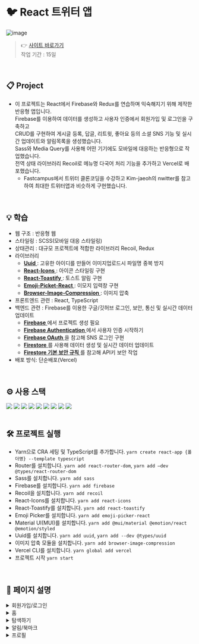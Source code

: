 # 🐦 React 트위터 앱
![image](https://github.com/SeoeunCho/react-twitter/blob/main/src/preview/react-twitter_preview.gif)

> 👉 [사이트 바로가기](https://react-twitter-nine.vercel.app/)<br />
> 작업 기간 : 15일

<br />

## 📋 Project

- 이 프로젝트는 React에서 Firebase와 Redux를 연습하며 익숙해지기 위해 제작한 반응형 앱입니다.<br />
  Firebase를 이용하여 데이터를 생성하고 사용자 인증에서 회원가입 및 로그인을 구축하고<br />
  CRUD를 구현하여 게시글 등록, 답글, 리트윗, 좋아요 등의 소셜 SNS 기능 및 실시간 업데이트와 알림목록을 생성했습니다.<br />
  Sass와 Media Query를 사용해 어떤 기기에도 모바일에 대응하는 반응형으로 작업했습니다.<br />
  전역 상태 라이브러리 Recoil로 메뉴명 다국어 처리 기능을 추가하고 Vercel로 배포했습니다.
  - Fastcampus에서 트위터 클론코딩을 수강하고 Kim-jaeoh의 nwitter를 참고하여 최대한 트위터앱과 비슷하게 구현했습니다.

<br />

## 💡 학습

- 웹 구조 : 반응형 웹
- 스타일링 : SCSS(모바일 대응 스타일링)
- 상태관리 : 대규모 프로젝트에 적합한 라이브러리 Recoil, Redux
- 라이브러리
  - [ **Uuid** ](https://yarnpkg.com/package?name=uuid) : 고유한 아이디를 만들어 이미지업로드시 파일명 중복 방지
  - [ **React-Icons** ](https://react-icons.github.io/react-icons/) : 아이콘 스타일링 구현
  - [ **React-Toastify** ](https://www.npmjs.com/package/react-toastify) : 토스트 알림 구현
  - [ **Emoji-Picket-React** ](https://www.npmjs.com/package/emoji-picker-react) : 이모지 입력창 구현
  - [ **Browser-Image-Compression** ](https://www.npmjs.com/package/browser-image-compression) : 이미지 압축
- 프론트엔드 관련 : React, TypeScript
- 백엔드 관련 : Firebase를 이용한 구글/깃허브 로그인, 보안, 통신 및 실시간 데이터 업데이트
  - [ **Firebase** ](https://firebase.google.com/?hl=ko)에서 프로젝트 생성 필요
  - [ **Firebase Authentication** ](https://firebase.google.com/products/auth?hl=ko)에서 사용자 인증 시작하기
  - [ **Firebase OAuth** ](https://firebase.google.com/docs/auth/web/google-signin?hl=ko)을 참고해 SNS 로그인 구현
  - [ **Firestore** ](https://firebase.google.com/docs/firestore)를 사용해 데이터 생성 및 실시간 데이터 업데이트
  - [ **Firestore 기본 보안 규칙** ](https://firebase.google.com/docs/rules/basics?hl=ko&authuser=0)를 참고해 API키 보안 작업
- 배포 방식: 단순배포(Vercel)

<br />

## ⚙️ 사용 스택

<div>
  <img src="https://img.shields.io/badge/React-61DAFB?style=flat&logo=React&logoColor=white" />
  <img src="https://img.shields.io/badge/TypeScript-3178C6?style=flat&logo=TypeScript&logoColor=white" />
  <img src="https://img.shields.io/badge/Redux-764ABC?style=flat&logo=Redux&logoColor=white" />
  <img src="https://img.shields.io/badge/Recoil-3578E5?style=flat&logo=Recoil&logoColor=white" />
  <img src="https://img.shields.io/badge/Sass-CC6699?style=flat&logo=Sass&logoColor=white" />
  <img src="https://img.shields.io/badge/cssmodules-000000?style=flat&logo=cssmodules&logoColor=white" />
  <img src="https://img.shields.io/badge/mui-007FFF?style=flat&logo=mui&logoColor=white" />
  <img src="https://img.shields.io/badge/Firebase-FFCA28?style=flat&logo=Firebase&logoColor=white" />
  <img src="https://img.shields.io/badge/vercel-000000?style=flat&logo=vercel&logoColor=white" />
</div>

<br />

## 🛠️ 프로젝트 실행

- Yarn으로 CRA 세팅 및 TypeScript를 추가합니다. `yarn create react-app {폴더명} --template typescript`
- Router를 설치합니다. `yarn add react-router-dom`, `yarn add —dev @types/react-router-dom`
- Sass를 설치합니다. `yarn add sass`
- Firebase를 설치합니다. `yarn add firebase`
- Recoil을 설치합니다. `yarn add recoil`
- React-Icons를 설치합니다. `yarn add react-icons`
- React-Toastify를 설치합니다. `yarn add react-toastify`
- Emoji Picker를 설치합니다. `yarn add emoji-picker-react`
- Material UI(MUI)를 설치합니다. `yarn add @mui/material @emotion/react @emotion/styled`
- Uuid를 설치합니다. `yarn add uuid`, `yarn add --dev @types/uuid`
- 이미지 압축 모듈을 설치합니다. `yarn add browser-image-compression`
- Vercel CLI를 설치합니다. `yarn global add vercel`
- 프로젝트 시작 `yarn start`

<br />

## 🔑 페이지 설명

<details>
<summary>회원가입/로그인</summary>
<div markdown="1">
  
- 회원가입/로그인
  - 토글 버튼으로 회원가입/로그인 화면 전환
  - 아이디·비밀번호 중복확인 및 유효성 체크
  - 일반 이메일 형식 뿐만 아니라 구글·깃허브 계정으로도 로그인 가능
  - 사이트에 들어왔을 때 유저의 상태 변화 추적 가능
    - 로그인, 로그아웃, 어플리케이션 초기화(새로고침 or 재시작) 시 변화 추적
</div>
</details>

<details>
<summary>홈</summary>
<div markdown="2">
  
- 실시간 업데이트
- 트윗 작성
  - 홈이 아닌 다른 페이지에서도 트윗할 수 있도록 왼쪽 메뉴바에 트윗하기 버튼 추가
  - 이미지 추가 및 삭제 기능
  - 이모지 입력 기능
  - 해쉬태그 입력 기능
  - 트윗 수정·삭제
- 왼쪽 사이드 메뉴
  - 홈, 탐색하기, 알림, 북마크, 프로필 메뉴로 이동
  - 홈이 아닌 다른 페이지에서도 트윗할 수 있도록 왼쪽메뉴바에 트윗하기 버튼 추가
  - 유저 정보 확인 및 로그아웃 기능
- 오른쪽 사이드 메뉴
  - 트윗·유저 검색 기능
  - 본인 제외한 유저 목록 조회 및 팔로우 추천(팔로우, 언팔로우 기능)
- 반응형 액션 (답글, 리트윗, 좋아요, 북마크)
</div>
</details>

<details>
<summary>탐색하기</summary>
<div markdown="3">
  
※ '탐색하기'에서의 대부분 기능들은 '홈'과 같으며 반복되는 코드들을 하나의 컴포넌트로 묶어 재사용할 수 있게 했습니다.

- 검색창 및 트윗·사용자 탭
  - 반응형 액션 (답글, 리트윗, 좋아요, 북마크)
  - 유저 목록 조회 및 팔로우, 언팔로우 가능
</div>
</details>

<details>
<summary>알림/북마크</summary>
<div markdown="4">
  
- 알림 리트윗/답글/팔로우 탭
  - 누군가가 트윗에 리트윗·답글을 하면 실시간 알림 생성
  - 트윗 링크 및 리트윗·답글한 유저의 프로필 정보 링크로 이동 가능
  - 팔로우한 유저의 프로필 정보 링크로 이동 가능

- 북마크 트윗/답글 탭
  - 북마크한 트윗·답글 목록 조회 및 취소 시 실시간 반영
</div>
</details>

<details>
<summary>프로필</summary>
<div markdown="5">
  
- 헤더에 트윗한 개수 표시 및 로그아웃 가능
- '프로필 수정', '북마크' 탭은 본인 프로필에서만 노출 됨
- '한국어/English' 버튼으로 언어 변경 가능
- '프로필 수정' 클릭 시 모달창이 활성화 되어 배경·프로필 이미지, 닉네임·자기소개 추가/변경/삭제 가능
- 가입일과 팔로잉, 팔로워 숫자 확인

</div>
</details>

<!-- ## 🖥️ Screenshots -->
<!-- <p>
  <img src="./README/1.png"  width="47%" />
  <img src="./README/2.png" width="47%" />
  <img src="./README/3.png"  width="47%" />
  <img src="./README/4.png" width="47%" />
  <img src="./README/5.png"  width="47%" />
</p> -->

